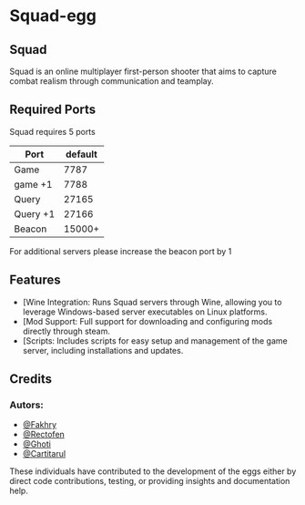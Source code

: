 # Squad-egg
## Squad

Squad is an online multiplayer first-person shooter that aims to capture combat realism through communication and teamplay.

## Required Ports
Squad requires 5 ports

| Port     | default |
|----------|---------|
| Game     | 7787    |
| game +1  | 7788    |
| Query    | 27165   |
| Query +1 | 27166   |
| Beacon   | 15000+  |

For additional servers please increase the beacon port by 1


## Features
 - [Wine Integration: Runs Squad servers through Wine, allowing you to leverage Windows-based server executables on Linux platforms.
 - [Mod Support: Full support for downloading and configuring mods directly through steam.
 - [Scripts: Includes scripts for easy setup and management of the game server, including installations and updates.

## Credits
### Autors:
 - [@Fakhry](https://github.com/fakhry7050)
 - [@Rectofen](https://github.com/Cloud9OS)
 - [@Ghoti](https://github.com/sergelouie6)
 - [@Cartitarul](https://github.com/fakhry7050)

These individuals have contributed to the development of the eggs either by direct code contributions, testing, or providing insights and documentation help.
